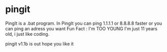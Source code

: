 # pingit
PingIt is a .bat program.
In PingIt you can ping 1.1.1.1 or 8.8.8.8 faster or you can ping an adress you want
Fun Fact : I'm TOO YOUNG I'm just 11 years old, i just like coding.

pingit v1.1b is out hope you like it
